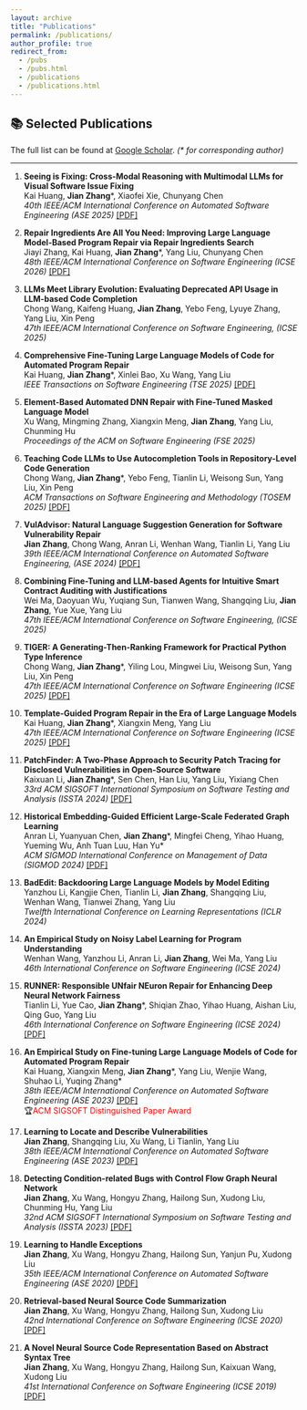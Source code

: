 ```yaml
---
layout: archive
title: "Publications"
permalink: /publications/
author_profile: true
redirect_from: 
  - /pubs
  - /pubs.html
  - /publications
  - /publications.html
---
```

## 📚 Selected Publications
The full list can be found at <a href="https://scholar.google.com/citations?user=ki1y5TQAAAAJ&hl=en">Google Scholar</a>. <i>(* for corresponding author)</i>

---
1. **Seeing is Fixing: Cross-Modal Reasoning with Multimodal LLMs for Visual Software Issue Fixing**  
   Kai Huang, **Jian Zhang**\*, Xiaofei Xie, Chunyang Chen  
   *40th IEEE/ACM International Conference on Automated Software Engineering (ASE 2025)* [\[PDF\]](https://arxiv.org/pdf/2506.16136)
1. **Repair Ingredients Are All You Need: Improving Large Language Model-Based Program Repair via Repair Ingredients Search**  
   Jiayi Zhang, Kai Huang, **Jian Zhang**\*, Yang Liu, Chunyang Chen  
   *48th IEEE/ACM International Conference on Software Engineering (ICSE 2026)* [\[PDF\]](https://arxiv.org/pdf/2506.23100)
1. **LLMs Meet Library Evolution: Evaluating Deprecated API Usage in LLM-based Code Completion**  
   Chong Wang, Kaifeng Huang, **Jian Zhang**, Yebo Feng, Lyuye Zhang, Yang Liu, Xin Peng  
   *47th IEEE/ACM International Conference on Software Engineering, (ICSE 2025)*  
1. **Comprehensive Fine-Tuning Large Language Models of Code for Automated Program Repair**  
   Kai Huang, **Jian Zhang**\*, Xinlei Bao, Xu Wang, Yang Liu  
   *IEEE Transactions on Software Engineering (TSE 2025)* [\[PDF\]](http://zhangj111.github.io/files/TSE25_LLM4APR.pdf)
1. **Element-Based Automated DNN Repair with Fine-Tuned Masked Language Model**  
   Xu Wang, Mingming Zhang, Xiangxin Meng, **Jian Zhang**, Yang Liu, Chunming Hu  
   *Proceedings of the ACM on Software Engineering (FSE 2025)*
1. **Teaching Code LLMs to Use Autocompletion Tools in Repository-Level Code Generation**  
   Chong Wang, **Jian Zhang**\*, Yebo Feng, Tianlin Li, Weisong Sun, Yang Liu, Xin Peng  
   *ACM Transactions on Software Engineering and Methodology (TOSEM 2025)* [\[PDF\]](https://arxiv.org/pdf/2401.06391)
1. **VulAdvisor: Natural Language Suggestion Generation for Software Vulnerability Repair**  
   **Jian Zhang**, Chong Wang, Anran Li, Wenhan Wang, Tianlin Li, Yang Liu  
   *39th IEEE/ACM International Conference on Automated Software Engineering, (ASE 2024)* [\[PDF\]](http://zhangj111.github.io/files/ASE24_VulAdvisor.pdf)
1. **Combining Fine-Tuning and LLM-based Agents for Intuitive Smart Contract Auditing with Justifications**  
   Wei Ma, Daoyuan Wu, Yuqiang Sun, Tianwen Wang, Shangqing Liu, **Jian Zhang**, Yue Xue, Yang Liu  
   *47th IEEE/ACM International Conference on Software Engineering, (ICSE 2025)*  
1. **TIGER: A Generating-Then-Ranking Framework for Practical Python Type Inference**  
   Chong Wang, **Jian Zhang**\*, Yiling Lou, Mingwei Liu, Weisong Sun, Yang Liu, Xin Peng  
   *47th IEEE/ACM International Conference on Software Engineering (ICSE 2025)* [\[PDF\]](https://arxiv.org/pdf/2407.02095)

1. **Template-Guided Program Repair in the Era of Large Language Models**  
   Kai Huang, **Jian Zhang**\*, Xiangxin Meng, Yang Liu  
   *47th IEEE/ACM International Conference on Software Engineering (ICSE 2025)* [\[PDF\]](http://zhangj111.github.io/files/ICSE25_NTR.pdf)

1. **PatchFinder: A Two-Phase Approach to Security Patch Tracing for Disclosed Vulnerabilities in Open-Source Software**  
   Kaixuan Li, **Jian Zhang**\*, Sen Chen, Han Liu, Yang Liu, Yixiang Chen  
   *33rd ACM SIGSOFT International Symposium on Software Testing and Analysis (ISSTA 2024)* [\[PDF\]](https://dl.acm.org/doi/pdf/10.1145/3650212.3680305)

1. **Historical Embedding-Guided Efficient Large-Scale Federated Graph Learning**  
   Anran Li, Yuanyuan Chen, **Jian Zhang**\*, Mingfei Cheng, Yihao Huang, Yueming Wu, Anh Tuan Luu, Han Yu\*  
   *ACM SIGMOD International Conference on Management of Data (SIGMOD 2024)* [\[PDF\]](https://dl.acm.org/doi/pdf/10.1145/3654947)

1. **BadEdit: Backdooring Large Language Models by Model Editing**  
   Yanzhou Li, Kangjie Chen, Tianlin Li, **Jian Zhang**, Shangqing Liu, Wenhan Wang, Tianwei Zhang, Yang Liu  
   *Twelfth International Conference on Learning Representations (ICLR 2024)*

1. **An Empirical Study on Noisy Label Learning for Program Understanding**  
   Wenhan Wang, Yanzhou Li, Anran Li, **Jian Zhang**, Wei Ma, Yang Liu  
   *46th International Conference on Software Engineering (ICSE 2024)*

1. **RUNNER: Responsible UNfair NEuron Repair for Enhancing Deep Neural Network Fairness**  
   Tianlin Li, Yue Cao, **Jian Zhang**\*, Shiqian Zhao, Yihao Huang, Aishan Liu, Qing Guo, Yang Liu  
   *46th International Conference on Software Engineering (ICSE 2024)* [\[PDF\]](http://zhangj111.github.io/files/ICSE24_RUNNER.pdf)

1. **An Empirical Study on Fine-tuning Large Language Models of Code for Automated Program Repair**  
   Kai Huang, Xiangxin Meng, **Jian Zhang**\*, Yang Liu, Wenjie Wang, Shuhao Li, Yuqing Zhang\*  
   *38th IEEE/ACM International Conference on Automated Software Engineering (ASE 2023)* [\[PDF\]](http://zhangj111.github.io/files/ASE23_APR_Study.pdf)  
   🏆<font color="red">ACM SIGSOFT Distinguished Paper Award</font>

1. **Learning to Locate and Describe Vulnerabilities**  
   **Jian Zhang**, Shangqing Liu, Xu Wang, Li Tianlin, Yang Liu  
   *38th IEEE/ACM International Conference on Automated Software Engineering (ASE 2023)* [\[PDF\]](http://zhangj111.github.io/files/ASE23_VulTeller.pdf)

1. **Detecting Condition-related Bugs with Control Flow Graph Neural Network**  
   **Jian Zhang**, Xu Wang, Hongyu Zhang, Hailong Sun, Xudong Liu, Chunming Hu, Yang Liu  
   *32nd ACM SIGSOFT International Symposium on Software Testing and Analysis (ISSTA 2023)* [\[PDF\]](http://zhangj111.github.io/files/ISSTA23_CFGNN.pdf)

1. **Learning to Handle Exceptions**  
   **Jian Zhang**, Xu Wang, Hongyu Zhang, Hailong Sun, Yanjun Pu, Xudong Liu  
   *35th IEEE/ACM International Conference on Automated Software Engineering (ASE 2020)* [\[PDF\]](http://zhangj111.github.io/files/ASE20_Nexgen.pdf)

1. **Retrieval-based Neural Source Code Summarization**  
   **Jian Zhang**, Xu Wang, Hongyu Zhang, Hailong Sun, Xudong Liu  
   *42nd International Conference on Software Engineering (ICSE 2020)* [\[PDF\]](http://zhangj111.github.io/files/ICSE20_Rencos.pdf)

1. **A Novel Neural Source Code Representation Based on Abstract Syntax Tree**  
   **Jian Zhang**, Xu Wang, Hongyu Zhang, Hailong Sun, Kaixuan Wang, Xudong Liu  
   *41st International Conference on Software Engineering (ICSE 2019)* [\[PDF\]](http://zhangj111.github.io/files/ICSE19_ASTNN.pdf)

